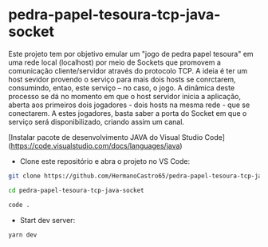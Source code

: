 # pedra-papel-tesoura-tcp-java-socket
  Este projeto tem por objetivo emular um "jogo de pedra papel tesoura" em uma rede local (localhost) por meio de Sockets que promovem a comunicação cliente/servidor através do protocolo TCP. A ideia é ter um host sevidor provendo o serviço para mais dois hosts se conrctarem,  consumindo, entao, este serviço – no caso, o jogo. A dinâmica deste processo se dá no momento em que o host servidor inicia a aplicação, aberta aos primeiros dois jogadores - dois hosts na mesma rede -  que se conectarem. A estes jogadores, basta saber a porta do Socket em que o serviço será disponibilizado, criando assim um canal.

[Instalar pacote de desenvolvimento JAVA do Visual Studio Code]
(https://code.visualstudio.com/docs/languages/java)

- Clone este repositório e abra o projeto no VS Code:

```bash
git clone https://github.com/HermanoCastro65/pedra-papel-tesoura-tcp-java-socket.git

cd pedra-papel-tesoura-tcp-java-socket

code .
```

- Start dev server:

```bash
yarn dev
```
